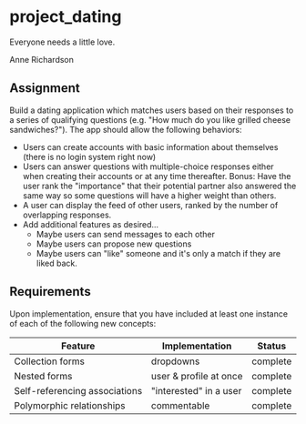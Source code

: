 # project_dating
Everyone needs a little love.

Anne Richardson

## Assignment

Build a dating application which matches users based on their responses to a series of qualifying questions (e.g. "How much do you like grilled cheese sandwiches?"). The app should allow the following behaviors:

* Users can create accounts with basic information about themselves (there is no login system right now)
* Users can answer questions with multiple-choice responses either when creating their accounts or at any time thereafter. Bonus: Have the user rank the "importance" that their potential partner also answered the same way so some questions will have a higher weight than others.
* A user can display the feed of other users, ranked by the number of overlapping responses.
* Add additional features as desired...
  - Maybe users can send messages to each other
  - Maybe users can propose new questions
  - Maybe users can "like" someone and it's only a match if they are liked back.



## Requirements
Upon implementation, ensure that you have included at least one instance of each of the following new concepts:

| Feature | Implementation | Status |
| --- | --- | --- |
| Collection forms | dropdowns | complete |
| Nested forms | user & profile at once | complete |
| Self-referencing associations | "interested" in a user | complete |
| Polymorphic relationships | commentable | complete |
